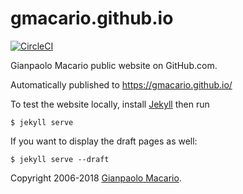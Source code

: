 gmacario.github.io
==================

[![CircleCI](https://circleci.com/gh/gmacario/gmacario.github.io.svg?style=shield)](https://circleci.com/gh/gmacario/gmacario.github.io)

Gianpaolo Macario public website on GitHub.com.

Automatically published to https://gmacario.github.io/

To test the website locally, install [Jekyll](https://jekyllrb.com/) then run

```
$ jekyll serve
```

If you want to display the draft pages as well:

```
$ jekyll serve --draft
```

Copyright 2006-2018 [Gianpaolo Macario](http://gmacario.github.io/).
